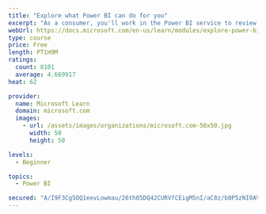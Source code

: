 ```yaml
---
title: "Explore what Power BI can do for you"
excerpt: "As a consumer, you'll work in the Power BI service to review and interact with content that has been shared with you. This module provides the foundational information that you need to work effectively in the Power BI service."
webUrl: https://docs.microsoft.com/en-us/learn/modules/explore-power-bi-service/
type: course
price: Free
length: PT1H9M
ratings:
  count: 8101
  average: 4.669917
heat: 62

provider:
  name: Microsoft Learn
  domain: microsoft.com
  images:
    - url: /assets/images/organizations/microsoft.com-50x50.jpg
      width: 50
      height: 50

levels:
  - Beginner

topics:
  - Power BI

secured: "A/I9F3Cg5OQ1eevLowmau/26th05DQ42CURVfCEigMSnI/aC8z/b0P5zNI0AVzWTTbiZoqNbHiSCsCH27bHe0pVJWyB+wSq4HzgH5symfvywJS8VKBmu8FKP9Z8e6jU/QLgP2paRNvrPgM9+PKldGxsKHtGXGd8PzvD22xXpsRGIlY0XmOS7eieuROi+422rk++clbeWGDqYXsAhxiFiMpX5uqBF4Ul4eO/t784PSERIULOeQzdsvwazyNXEoYE3IpwodyX8UPDTGW1wrENryFef9v/E5Pau2a7R7ty0Xayrmau9Ijl4johM3CHBIgP+rZxW9tcJgDzYjraQgxdRcmKVjyx4l0CG8d7vmPpKS9Pc6wf9mYXiBJCJ0zXSf2/GV0y1HFkAM8A+JGarHZgu2h/NNcR3uNvYNdW7+AEVARY=;Sw1bCSKR1jnNMTrFOfNsPA=="
---
```


